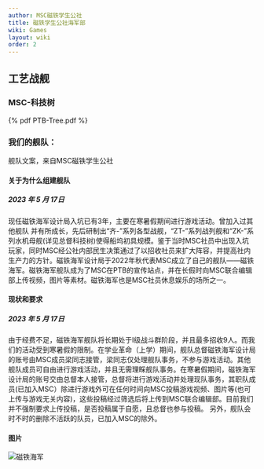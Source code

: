 ```yaml
---
author: MSC磁铁学生公社
title: 磁铁学生公社海军部
wiki: Games
layout: wiki
order: 2
---
```

## 工艺战舰

### MSC-科技树
{% pdf PTB-Tree.pdf %}

### 我们的舰队：
舰队文案，来自MSC磁铁学生公社 

#### 关于为什么组建舰队
##### 2023 年 5 月 17日
现任磁铁海军设计局入坑已有3年，主要在寒暑假期间进行游戏活动。曾加入过其他舰队
并有所成长，先后研制出“齐-”系列各型战舰，“ZT-”系列战列舰和“ZK-”系列水机母舰(详见总督科技树)使得船坞初具规模。鉴于当时MSC社员中出现入坑玩家，同时MSC经公社内部民生决策通过了以招收社员来扩大阵容，并提高社内生产力的方针。磁铁海军设计局于2022年秋代表MSC成立了自己的舰队——磁铁海军。磁铁海军舰队成为了MSC在PTB的宣传站点，并在长假时向MSC联合编辑部上传视频，图片等素材。磁铁海军也是MSC社员休息娱乐的场所之一。

#### 现状和要求
##### 2023 年 5 月 17日
由于经费不足，磁铁海军舰队将长期处于I级战斗群阶段，并且最多招收9人。而我们的活动受到寒暑假的限制。在学业革命（上学）期间，舰队总督磁铁海军设计局的账号由MSC成员梁同志接管，梁同志仅处理舰队事务，不参与游戏活动。其他舰队成员可自由进行游戏活动，并且无需理睬舰队事务。在寒暑假期间，磁铁海军设计局的账号交由总督本人接管，总督将进行游戏活动并处理现队事务，其职队成员(已加入MSC）除进行游戏外可在任何时间向MSC投稿游戏视频、图片等(也可上传与游戏无关内容)，这些投稿经过筛选后将上传到MSC联合编辑部。目前我们并不强制要求上传投稿，是否投稿属于自愿，且总督也参与投稿。 另外，舰队会时不时的删除不活跃的队员，已加入MSC的除外。                                     

#### 图片
![磁铁海军](https://img1.imgtp.com/2023/05/16/MJEAf8ca.png)